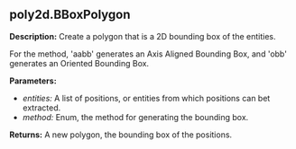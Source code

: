 ## poly2d.BBoxPolygon  
  
  
**Description:** Create a polygon that is a 2D bounding box of the entities.


For the method, 'aabb' generates an Axis Aligned Bounding Box, and 'obb' generates an Oriented Bounding Box.

  
  
**Parameters:**  
  * *entities:* A list of positions, or entities from which positions can bet extracted.  
  * *method:* Enum, the method for generating the bounding box.  
  
**Returns:** A new polygon, the bounding box of the positions.  
